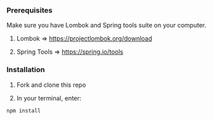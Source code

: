 
### Prerequisites
Make sure you have Lombok and Spring tools suite on your computer.

1. Lombok => https://projectlombok.org/download

2. Spring Tools => https://spring.io/tools

### Installation

1. Fork and clone this repo

2. In your terminal, enter:

```
npm install
```